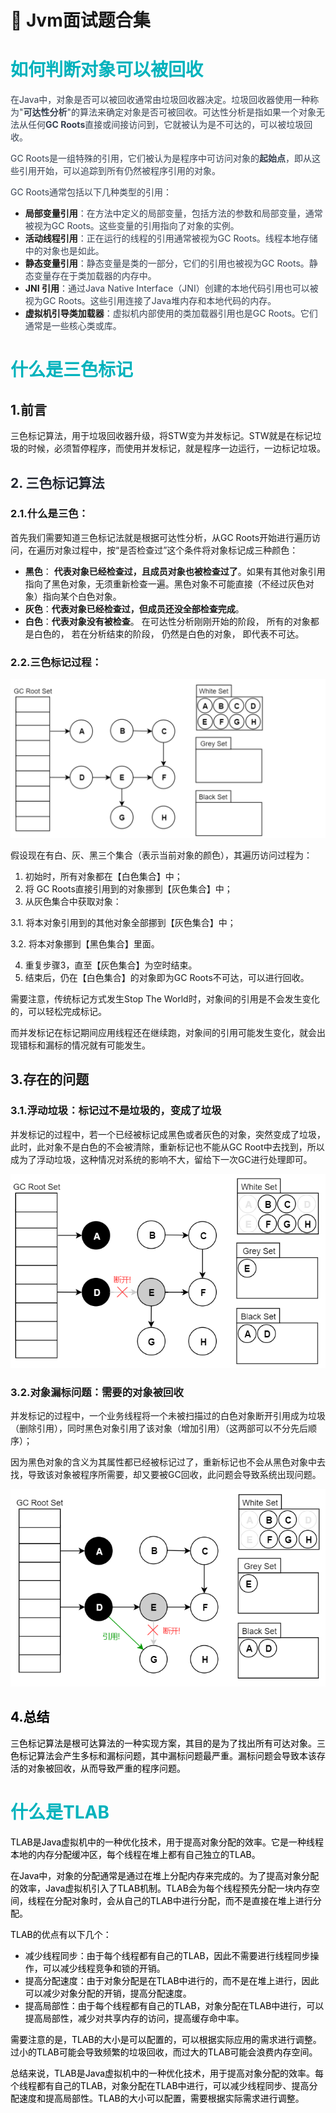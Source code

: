 # 💎 Jvm面试题合集

# <font style="color:#01B2BC;">如何判断对象可以被回收</font>
<font style="color:rgb(55, 65, 81);">在Java中，对象是否可以被回收通常由垃圾回收器决定。垃圾回收器使用一种称为"</font>**<font style="color:rgb(55, 65, 81);">可达性分析</font>**<font style="color:rgb(55, 65, 81);">"的算法来确定对象是否可被回收。可达性分析是指如果一个对象无法从任何</font>**<font style="color:rgb(55, 65, 81);">GC Roots</font>**<font style="color:rgb(55, 65, 81);">直接或间接访问到，它就被认为是不可达的，可以被垃圾回收。</font>

<font style="color:rgb(55, 65, 81);">GC Roots是一组特殊的引用，它们被认为是程序中可访问对象的</font>**<font style="color:rgb(55, 65, 81);">起始点</font>**<font style="color:rgb(55, 65, 81);">，即从这些引用开始，可以追踪到所有仍然被程序引用的对象。</font>

<font style="color:rgb(55, 65, 81);">GC Roots通常包括以下几种类型的引用：</font>

+ **局部变量引用**<font style="color:rgb(55, 65, 81);">：在方法中定义的局部变量，包括方法的参数和局部变量，通常被视为GC Roots。这些变量的引用指向了对象的实例。</font>
+ **活动线程引用**<font style="color:rgb(55, 65, 81);">：正在运行的线程的引用通常被视为GC Roots。线程本地存储中的对象也是如此。</font>
+ **静态变量引用**<font style="color:rgb(55, 65, 81);">：静态变量是类的一部分，它们的引用也被视为GC Roots。静态变量存在于类加载器的内存中。</font>
+ **JNI 引用**<font style="color:rgb(55, 65, 81);">：通过Java Native Interface（JNI）创建的本地代码引用也可以被视为GC Roots。这些引用连接了Java堆内存和本地代码的内存。</font>
+ **虚拟机引导类加载器**<font style="color:rgb(55, 65, 81);">：虚拟机内部使用的类加载器引用也是GC Roots。它们通常是一些核心类或库。</font>

# <font style="color:#01B2BC;">什么是三色标记</font>
## 1.前言
三色标记算法，用于垃圾回收器升级，将STW变为并发标记。STW就是在标记垃圾的时候，必须暂停程序，而使用并发标记，就是程序一边运行，一边标记垃圾。

## <font style="color:rgb(37, 41, 51);">2. 三色标记算法</font>
### 2.1.什么是三色：
首先我们需要知道三色标记法就是根据可达性分析，从GC Roots开始进行遍历访问，在遍历对象过程中，按“是否检查过”这个条件将对象标记成三种颜色：

+ **黑色**： **代表对象已经检查过，且成员对象也被检查过了**。如果有其他对象引用指向了黑色对象，无须重新检查一遍。黑色对象不可能直接（不经过灰色对象）指向某个白色对象。 
+ **灰色**：**代表对象已经检查过，但成员还没全部检查完成**。
+ **白色**：**代表对象没有被检查**。 在可达性分析刚刚开始的阶段， 所有的对象都是白色的， 若在分析结束的阶段， 仍然是白色的对象， 即代表不可达。 

### 2.2.三色标记过程：
![1686666674835-68b6c75c-09d4-4488-bdc3-7f2cf1a9a383.gif](./img/EYt6FT54IzBA0Fn7/1686666674835-68b6c75c-09d4-4488-bdc3-7f2cf1a9a383-621721.gif)

假设现在有白、灰、黑三个集合（表示当前对象的颜色），其遍历访问过程为：

1. 初始时，所有对象都在【白色集合】中；
2. 将 GC Roots直接引用到的对象挪到【灰色集合】中；
3. 从灰色集合中获取对象：

3.1. 将本对象引用到的其他对象全部挪到【灰色集合】中； 

3.2. 将本对象挪到【黑色集合】里面。

4. 重复步骤3，直至【灰色集合】为空时结束。
5. 结束后，仍在【白色集合】的对象即为GC Roots不可达，可以进行回收。

需要注意，传统标记方式发生Stop The World时，对象间的引用是不会发生变化的，可以轻松完成标记。

而并发标记在标记期间应用线程还在继续跑，对象间的引用可能发生变化，就会出现错标和漏标的情况就有可能发生。

## 3.存在的问题
### 3.1.浮动垃圾：标记过不是垃圾的，变成了垃圾
并发标记的过程中，若一个已经被标记成黑色或者灰色的对象，突然变成了垃圾，此时，此对象不是白色的不会被清除，重新标记也不能从GC Root中去找到，所以成为了浮动垃圾，这种情况对系统的影响不大，留给下一次GC进行处理即可。

![1686719832320-800fff92-87b7-4e47-989c-670a143ef440.png](./img/EYt6FT54IzBA0Fn7/1686719832320-800fff92-87b7-4e47-989c-670a143ef440-832105.png)

### 3.2.对象漏标问题：需要的对象被回收
并发标记的过程中，一个业务线程将一个未被扫描过的白色对象断开引用成为垃圾（删除引用），同时黑色对象引用了该对象（增加引用）（这两部可以不分先后顺序）；

因为黑色对象的含义为其属性都已经被标记过了，重新标记也不会从黑色对象中去找，导致该对象被程序所需要，却又要被GC回收，此问题会导致系统出现问题。

![1686719848358-2ac61cd9-e480-4529-9e36-e44d254d85ba.png](./img/EYt6FT54IzBA0Fn7/1686719848358-2ac61cd9-e480-4529-9e36-e44d254d85ba-989975.png)

## <font style="color:rgb(0, 0, 0);">4.总结</font>
<font style="color:rgb(0, 0, 0);">三色标记算法是根可达算法的一种实现方案，其目的是为了找出所有可达对象。三色标记算法会产生多标和漏标问题，其中漏标问题最严重。漏标问题会导致本该存活的对象被回收，从而导致严重的程序问题。</font>

# <font style="color:#01B2BC;">什么是TLAB</font>
<font style="color:rgb(0, 0, 0);">TLAB是Java虚拟机中的一种优化技术，用于提高对象分配的效率。它是一种线程本地的内存分配缓冲区，每个线程在堆上都有自己独立的TLAB。</font>

<font style="color:rgb(0, 0, 0);">在Java中，对象的分配通常是通过在堆上分配内存来完成的。为了提高对象分配的效率，Java虚拟机引入了TLAB机制。TLAB会为每个线程预先分配一块内存空间，线程在分配对象时，会从自己的TLAB中进行分配，而不是直接在堆上进行分配。</font>

<font style="color:rgb(0, 0, 0);">TLAB的优点有以下几个：</font>

+ <font style="color:rgb(0, 0, 0);">减少线程同步：由于每个线程都有自己的TLAB，因此不需要进行线程同步操作，可以减少线程竞争和锁的开销。</font>
+ <font style="color:rgb(0, 0, 0);">提高分配速度：由于对象分配是在TLAB中进行的，而不是在堆上进行，因此可以减少对象分配的开销，提高分配速度。</font>
+ <font style="color:rgb(0, 0, 0);">提高局部性：由于每个线程都有自己的TLAB，对象分配在TLAB中进行，可以提高局部性，减少对共享内存的访问，提高缓存命中率。</font>

<font style="color:rgb(0, 0, 0);">需要注意的是，TLAB的大小是可以配置的，可以根据实际应用的需求进行调整。过小的TLAB可能会导致频繁的垃圾回收，而过大的TLAB可能会浪费内存空间。</font>

<font style="color:rgb(0, 0, 0);">总结来说，TLAB是Java虚拟机中的一种优化技术，用于提高对象分配的效率。每个线程都有自己的TLAB，对象分配在TLAB中进行，可以减少线程同步、提高分配速度和提高局部性。TLAB的大小可以配置，需要根据实际需求进行调整。</font>


